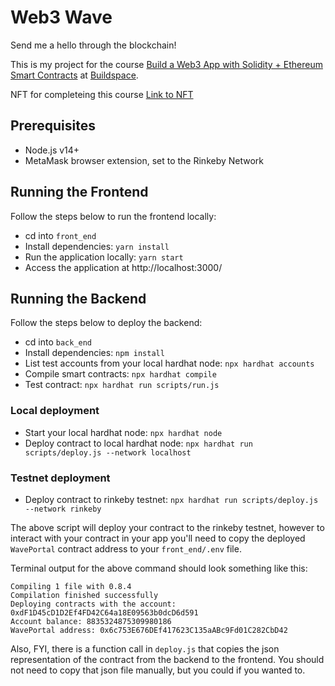 # Web3 Wave

Send me a hello through the blockchain!

This is my project for the course [Build a Web3 App with Solidity + Ethereum Smart Contracts](https://buildspace.so/solidity) at [Buildspace](https://buildspace.so/).

NFT for completeing this course [Link to NFT]()

## Prerequisites

- Node.js v14+
- MetaMask browser extension, set to the Rinkeby Network


## Running the Frontend

Follow the steps below to run the frontend locally:

- cd into `front_end`
- Install dependencies: `yarn install`
- Run the application locally: `yarn start`
- Access the application at http://localhost:3000/

## Running the Backend

Follow the steps below to deploy the backend:

- cd into `back_end`
- Install dependencies: `npm install`
- List test accounts from your local hardhat node: `npx hardhat accounts`
- Compile smart contracts: `npx hardhat compile`
- Test contract: `npx hardhat run scripts/run.js`

### Local deployment

- Start your local hardhat node: `npx hardhat node`
- Deploy contract to local hardhat node: `npx hardhat run scripts/deploy.js --network localhost`

### Testnet deployment

- Deploy contract to rinkeby testnet: `npx hardhat run scripts/deploy.js --network rinkeby`

The above script will deploy your contract to the rinkeby testnet, however to interact with your contract in your app you'll need to copy the deployed `WavePortal` contract address to your `front_end/.env` file.

Terminal output for the above command should look something like this:

```
Compiling 1 file with 0.8.4
Compilation finished successfully
Deploying contracts with the account: 0xdF1D45cD1D2Ef4FD42C64a18E09563b0dcD6d591
Account balance: 8835324875309980186
WavePortal address: 0x6c753E676DEf417623C135aABc9Fd01C282CbD42
```

Also, FYI, there is a function call in `deploy.js` that copies the json representation of the contract from the backend to the frontend. You should not need to copy that json file manually, but you could if you wanted to.
